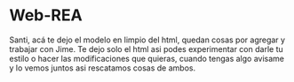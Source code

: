 # Web-REA
Santi, acá te dejo el modelo en limpio del html, quedan cosas por agregar y trabajar con Jime. Te dejo solo el html asi podes experimentar con darle tu estilo o hacer las modificaciones que quieras, cuando tengas algo avisame y lo vemos juntos asi rescatamos cosas de ambos. 
